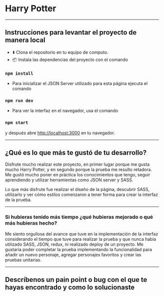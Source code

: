 # Harry Potter

***

## Instrucciones para levantar el proyecto de manera local

- :arrow_down: Clona el repositorio en tu equipo de computo.
- 📦 Instala las dependencias del proyecto con el comando
### `npm install`
- Para inicializar el JSON Server utilizado para esta página ejecuta el comando
### `npm run dev` 
- Para ver la interfaz en el navegador, usa el comando 
### `npm start`
y después abre [http://localhost:3000](http://localhost:3000) en tu navegador.

***
## ¿Qué es lo que más te gustó de tu desarrollo?

Disfrute mucho realizar este proyecto, en primer lugar porque me gusta mucho Harry Potter, y en segundo  porque la prueba me resulto retadora.
Me gustó mucho poner en práctica los conocimientos que tengo, seguir aprendiendo y utilizar herramientas como JSON server y SASS.

Lo que más disfrute fue realizar el diseño de la página, descubrir SASS, utilizarlo y ver cómo  estilos comenzaron a tener forma para crear la interfaz de la prueba. 

***
### Si hubieras tenido más tiempo ¿qué hubieras mejorado o qué más hubieras hecho?
Me siento orgullosa del avance que tuve en la implementación de la interfaz  considerando el tiempo que tuve para realizar la prueba y que nunca había utilizado SASS, JSON, redux, ni realizado deploy de un proyecto.
Me gustaría poder completar la prueba implementando la funcionalidad para añadir un nuevo personaje, agregar personajes favoritos y crear las pruebas unitarias. 

***
## Descríbenos un pain point o bug con el que te hayas encontrado y como lo solucionaste


